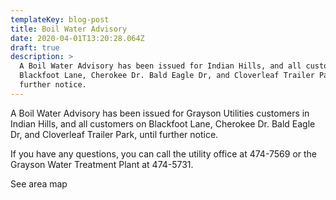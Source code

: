 ```yaml
---
templateKey: blog-post
title: Boil Water Advisory
date: 2020-04-01T13:20:28.064Z
draft: true
description: >
  A Boil Water Advisory has been issued for Indian Hills, and all customers on
  Blackfoot Lane, Cherokee Dr. Bald Eagle Dr, and Cloverleaf Trailer Park, until
  further notice.
---
```

A Boil Water Advisory has been issued for Grayson Utilities customers in Indian Hills, and all customers on Blackfoot Lane, Cherokee Dr. Bald Eagle Dr, and Cloverleaf Trailer Park, until further notice. 

If you have any questions, you can call the utility office at 474-7569 or the Grayson Water Treatment Plant at 474-5731.

See area map
